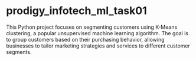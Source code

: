# prodigy_infotech_ml_task01
This Python project focuses on segmenting customers using K-Means clustering, a popular unsupervised machine learning algorithm. The goal is to group customers based on their purchasing behavior, allowing businesses to tailor marketing strategies and services to different customer segments. 
